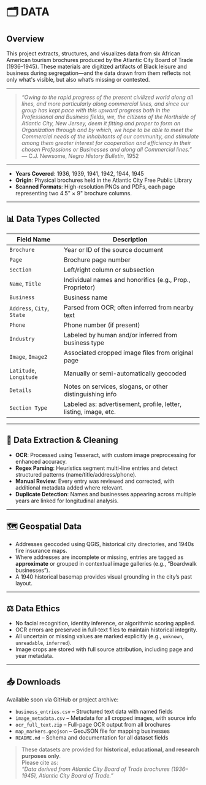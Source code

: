 # 🗂️ DATA

## Overview

This project extracts, structures, and visualizes data from six African American tourism brochures produced by the Atlantic City Board of Trade (1936–1945). These materials are digitized artifacts of Black leisure and business during segregation—and the data drawn from them reflects not only what's visible, but also what’s missing or contested.

---
> _“Owing to the rapid progress of the present civilized world along all lines, and more particularly along commercial lines, and since our group has kept pace with this upward progress both in the Professional and Business fields, we, the citizens of the Northside of Atlantic City, New Jersey, deem it fitting and proper to form an Organization through and by which, we hope to be able to meet the Commercial needs of the inhabitants of our community, and stimulate among them greater interest for cooperation and efficiency in their chosen Professions or Businesses and along all Commercial lines.”_  
> — C.J. Newsome, *Negro History Bulletin*, 1952
---

- **Years Covered**: 1936, 1939, 1941, 1942, 1944, 1945  
- **Origin**: Physical brochures held in the Atlantic City Free Public Library
- **Scanned Formats**: High-resolution PNGs and PDFs, each page representing two 4.5" × 9" brochure columns.

---

## 📊 Data Types Collected

| Field Name           | Description                                                         |
|----------------------|---------------------------------------------------------------------|
| `Brochure`           | Year or ID of the source document                                   |
| `Page`               | Brochure page number                                                |
| `Section`            | Left/right column or subsection                                     |
| `Name`, `Title`      | Individual names and honorifics (e.g., Prop., Proprietor)           |
| `Business`           | Business name                                           |
| `Address`, `City`, `State` | Parsed from OCR; often inferred from nearby text            |
| `Phone`              | Phone number (if present)                                           |
| `Industry`           | Labeled by human and/or inferred from business type                 |
| `Image`, `Image2`    | Associated cropped image files from original page                   |
| `Latitude`, `Longitude` | Manually or semi-automatically geocoded                         |
| `Details`            | Notes on services, slogans, or other distinguishing info            |
| `Section Type`       | Labeled as: advertisement, profile, letter, listing, image, etc.                |

---

## 🧠 Data Extraction & Cleaning

- **OCR**: Processed using Tesseract, with custom image preprocessing for enhanced accuracy.
- **Regex Parsing**: Heuristics segment multi-line entries and detect structured patterns (name/title/address/phone).
- **Manual Review**: Every entry was reviewed and corrected, with additional metadata added where relevant.
- **Duplicate Detection**: Names and businesses appearing across multiple years are linked for longitudinal analysis.

---

## 🗺️ Geospatial Data

- Addresses geocoded using QGIS, historical city directories, and 1940s fire insurance maps.
- Where addresses are incomplete or missing, entries are tagged as **approximate** or grouped in contextual image galleries (e.g., “Boardwalk businesses”).
- A 1940 historical basemap provides visual grounding in the city’s past layout.

---

## ⚖️ Data Ethics

- No facial recognition, identity inference, or algorithmic scoring applied.
- OCR errors are preserved in full-text files to maintain historical integrity.
- All uncertain or missing values are marked explicitly (e.g., `unknown`, `unreadable`, `inferred`).
- Image crops are stored with full source attribution, including page and year metadata.

---

## 📥 Downloads

Available soon via GitHub or project archive:

- `business_entries.csv` – Structured text data with named fields
- `image_metadata.csv` – Metadata for all cropped images, with source info
- `ocr_full_text.zip` – Full-page OCR output from all brochures
- `map_markers.geojson` – GeoJSON file for mapping businesses
- `README.md` – Schema and documentation for all dataset fields

> These datasets are provided for **historical, educational, and research purposes only**.  
> Please cite as:  
> *“Data derived from Atlantic City Board of Trade brochures (1936–1945), Atlantic City Board of Trade.”*

